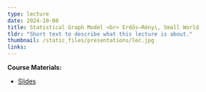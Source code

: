 ```yaml
---
type: lecture
date: 2024-10-08
title: Statistical Graph Model <br> Erdős–Rényi, Small World
tldr: "Short text to describe what this lecture is about."
thumbnail: /static_files/presentations/lec.jpg
links: 
---
```

**Course Materials:**
- [Slides](https://ml-graph.github.io/fall-2024/static_files/presentations/slides/lecture3-StatisticalGraphModel1.pdf)
